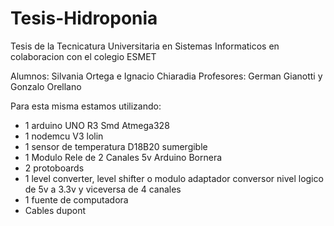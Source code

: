 # Tesis-Hidroponia
Tesis de la Tecnicatura Universitaria en Sistemas Informaticos en colaboracion con el colegio ESMET

Alumnos: Silvania Ortega e Ignacio Chiaradia
Profesores: German Gianotti y Gonzalo Orellano

Para esta misma estamos utilizando:

- 1 arduino UNO R3 Smd Atmega328
- 1 nodemcu V3 lolin
- 1 sensor de temperatura D18B20 sumergible
- 1 Modulo Rele de 2 Canales 5v Arduino Bornera
- 2 protoboards
- 1 level converter, level shifter o modulo adaptador conversor nivel logico
  de 5v a 3.3v y viceversa de 4 canales
- 1 fuente de computadora
- Cables dupont
